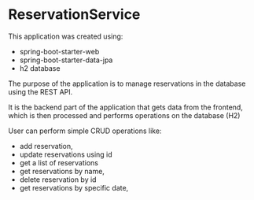 # ReservationService

This application was created using:
- spring-boot-starter-web
- spring-boot-starter-data-jpa
- h2 database

The purpose of the application is to manage reservations in the database using the REST API.

It is the backend part of the application that gets data from the frontend, which is then processed and performs operations on the database (H2)

User can perform simple CRUD operations like:
- add reservation,
- update reservations using id
- get a list of reservations
- get reservations by name,
- delete reservation by id
- get reservations by specific date,
